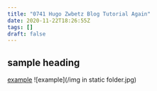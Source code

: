 ```yaml
---
title: "0741 Hugo Zwbetz Blog Tutorial Again"
date: 2020-11-22T18:26:55Z
tags: []
draft: false
---
```

## sample heading
[example](https://example.com)
![example](/img in static folder.jpg)